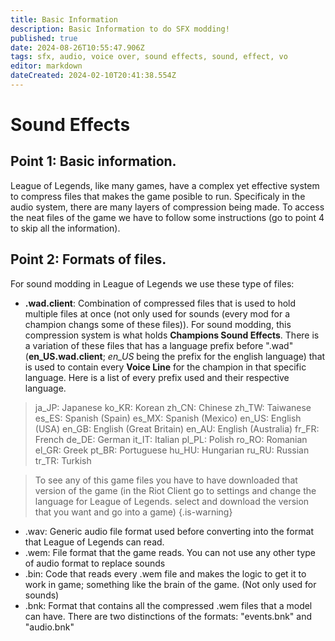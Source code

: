 ```yaml
---
title: Basic Information
description: Basic Information to do SFX modding!
published: true
date: 2024-08-26T10:55:47.906Z
tags: sfx, audio, voice over, sound effects, sound, effect, vo
editor: markdown
dateCreated: 2024-02-10T20:41:38.554Z
---
```


# Sound Effects
## Point 1: Basic information.
League of Legends, like many games, have a complex yet effective system to compress files that makes the game posible to run. Specificaly in the audio system, there are many layers of compression being made. To access the neat files of the game we have to follow some instructions (go to point 4 to skip all the information).
## Point 2: Formats of files.
For sound modding in League of Legends we use these type of files:
- **.wad.client**: Combination of compressed files that is used to hold multiple files at once (not only used for sounds (every mod for a champion changs some of these files)). For sound modding, this compression system is what holds **Champions Sound Effects**. There is a variation of these files that has a language prefix before ".wad" (**en_US.wad.client**; *en_US* being the prefix for the english language) that is used to contain every **Voice Line** for the champion in that specific language.
Here is a list of every prefix used and their respective language.
> ja_JP: Japanese
ko_KR: Korean
zh_CN: Chinese
zh_TW: Taiwanese
es_ES: Spanish (Spain)
es_MX: Spanish (Mexico)
en_US: English (USA)
en_GB: English (Great Britain)
en_AU: English (Australia)
fr_FR: French
de_DE: German
it_IT: Italian
pl_PL: Polish
ro_RO: Romanian
el_GR: Greek
pt_BR: Portuguese
hu_HU: Hungarian
ru_RU: Russian
tr_TR: Turkish

> To see any of this game files you have to have downloaded that version of the game (in the Riot Client go to settings and change the language for League of Legends. select and download the version that you want and go into a game)
{.is-warning}

- .wav: Generic audio file format used before converting into the format that League of Legends can read.
- .wem: File format that the game reads. You can not use any other type of audio format to replace sounds
- .bin: Code that reads every .wem file and makes the logic to get it to work in game; something like the brain of the game. (Not only used for sounds)
- .bnk: Format that contains all the compressed .wem files that a model can have. There are two distinctions of the formats: "events.bnk" and "audio.bnk"